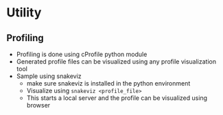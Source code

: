# Utility

## Profiling

- Profiling is done using cProfile python module
- Generated profile files can be visualized using any profile visualization tool
- Sample using snakeviz
    * make sure snakeviz is installed in the python environment
    * Visualize using `snakeviz <profile_file>`
    * This starts a local server and the profile can be visualized using browser